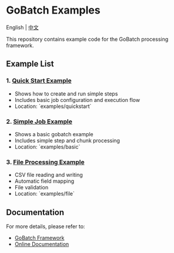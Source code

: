 # GoBatch Examples

English | [中文](README.zh.md)

This repository contains example code for the GoBatch processing framework.

## Example List

### 1. [Quick Start Example](quickstart)
- Shows how to create and run simple steps
- Includes basic job configuration and execution flow
- Location: \`examples/quickstart\`

### 2. [Simple Job Example](basic)
- Shows a basic gobatch example
- Includes simple step and chunk processing
- Location: \`examples/basic\`

### 3. [File Processing Example](file_usage)
- CSV file reading and writing
- Automatic field mapping
- File validation
- Location: \`examples/file\`


## Documentation

For more details, please refer to:
- [GoBatch Framework](https://github.com/chararch/gobatch)
- [Online Documentation](https://chararch.github.io/gobatch-doc)